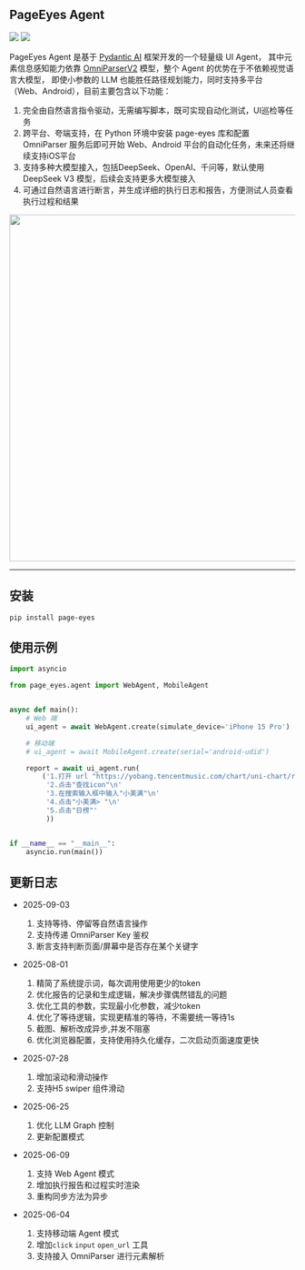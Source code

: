 ## PageEyes Agent

![](https://img.shields.io/badge/build-passing-brightgreen)
![](https://img.shields.io/badge/python-12-blue?logo=python)

PageEyes Agent 是基于 [Pydantic AI](https://ai.pydantic.dev/#why-use-pydanticai) 框架开发的一个轻量级 UI Agent，
其中元素信息感知能力依靠 [OmniParserV2](https://huggingface.co/microsoft/OmniParser-v2.0) 模型，整个 Agent 的优势在于不依赖视觉语言大模型，
即使小参数的 LLM 也能胜任路径规划能力，同时支持多平台（Web、Android），目前主要包含以下功能：

1. 完全由自然语言指令驱动，无需编写脚本，既可实现自动化测试，UI巡检等任务
2. 跨平台、夸端支持，在 Python 环境中安装 page-eyes 库和配置 OmniParser 服务后即可开始 Web、Android 平台的自动化任务，未来还将继续支持iOS平台
3. 支持多种大模型接入，包括DeepSeek、OpenAI、千问等，默认使用 DeepSeek V3 模型，后续会支持更多大模型接入
4. 可通过自然语言进行断言，并生成详细的执行日志和报告，方便测试人员查看执行过程和结果

<img title="" src="https://cdn-y.tencentmusic.com/1e1e171e6dd06b6808489acd381db735.png" alt="" width="610" data-align="center">

***

## 安装

```shell
pip install page-eyes
```

## 使用示例

```python
import asyncio

from page_eyes.agent import WebAgent, MobileAgent


async def main():
    # Web 端
    ui_agent = await WebAgent.create(simulate_device='iPhone 15 Pro')

    # 移动端
    # ui_agent = await MobileAgent.create(serial='android-udid')

    report = await ui_agent.run(
        ('1.打开 url "https://yobang.tencentmusic.com/chart/uni-chart/rankList/"\n'
         '2.点击"查找icon"\n'
         '3.在搜索输入框中输入"小美满"\n'
         '4.点击"小美满> "\n'
         '5.点击"日榜"'
         ))


if __name__ == "__main__":
    asyncio.run(main())
```

## 更新日志

- 2025-09-03
  1. 支持等待、停留等自然语言操作
  2. 支持传递 OmniParser Key 鉴权
  3. 断言支持判断页面/屏幕中是否存在某个关键字

- 2025-08-01
  
  1. 精简了系统提示词，每次调用使用更少的token
  2. 优化报告的记录和生成逻辑，解决步骤偶然错乱的问题
  3. 优化工具的参数，实现最小化参数，减少token
  4. 优化了等待逻辑，实现更精准的等待，不需要统一等待1s
  5. 截图、解析改成异步,并发不阻塞
  6. 优化浏览器配置，支持使用持久化缓存，二次启动页面速度更快

- 2025-07-28
  
  1. 增加滚动和滑动操作
  2. 支持H5 swiper 组件滑动

- 2025-06-25
  
  1. 优化 LLM Graph 控制
  2. 更新配置模式

- 2025-06-09
  
  1. 支持 Web Agent 模式
  2. 增加执行报告和过程实时渲染
  3. 重构同步方法为异步

- 2025-06-04
  
  1. 支持移动端 Agent 模式
  2. 增加`click` `input` `open_url` 工具
  3. 支持接入 OmniParser 进行元素解析